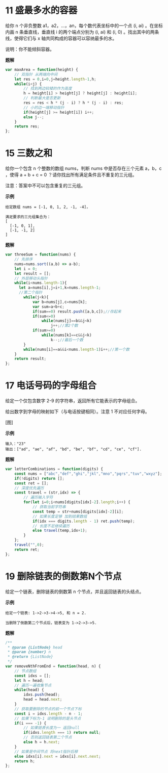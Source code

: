 <!--
 * @LastEditors: panda_liu
 * @LastEditTime: 2020-12-03 14:14:25
 * @FilePath: \undefinedc:\Users\23163\Desktop\web\Blog\算法\力扣Hot11-20.md
 * @Description: add some description
-->
# 11 盛最多水的容器

给你 n 个非负整数 a1，a2，...，an，每个数代表坐标中的一个点 (i, ai) 。在坐标内画 n 条垂直线，垂直线 i 的两个端点分别为 (i, ai) 和 (i, 0) 。找出其中的两条线，使得它们与 x 轴共同构成的容器可以容纳最多的水。

说明：你不能倾斜容器。

**题解**
``` js
var maxArea = function(height) {
    // 双指针 从两端向中间
    let res = 0,i=0,j=height.length-1,h;
    while(i<j) {
        // 找到两边较矮的作为高度
        h = height[i] > height[j] ? height[j] : height[i];
        // 判断最大是否更新
        res = res < h * (j - i) ? h * (j - i) : res;
        // 小的边一端移动指针
        if(height[j] >= height[i]) i++;
        else j--;
    }
    return res;
};
```

# 15 三数之和

给你一个包含 n 个整数的数组 nums，判断 nums 中是否存在三个元素 a，b，c ，使得 a + b + c = 0 ？请你找出所有满足条件且不重复的三元组。

注意：答案中不可以包含重复的三元组。

**示例**  
```
给定数组 nums = [-1, 0, 1, 2, -1, -4]，

满足要求的三元组集合为：
[
  [-1, 0, 1],
  [-1, -1, 2]
]
```

**题解**
``` js
var threeSum = function(nums) {
    // 先排序
    nums=nums.sort((a,b) => a-b);
    let i = 0;
    let result = [];
    // 外层移动头指针
    while(i<nums.length-1){
      let a=nums[i],j=i+1,k=nums.length-1;
      //第二个指针
    	while(j<k){
    		var b=nums[j],c=nums[k];
    		var sum=a+b+c;
    		if(sum==0) result.push([a,b,c]);//存起来
    		if(sum<=0)
                while(nums[j]==b&&j<k)
                    j++;//第2个数
    		if(sum>=0)
                while(nums[k]==c&&j<k)
                    k--;//最后一个数
    	}
    	while(nums[i]==a&&i<nums.length-1)i++;//第一个数
    }
    return result;
};
```

# 17 电话号码的字母组合

给定一个仅包含数字 2-9 的字符串，返回所有它能表示的字母组合。

给出数字到字母的映射如下（与电话按键相同）。注意 1 不对应任何字母。

[图]

**示例**
```
输入："23"
输出：["ad", "ae", "af", "bd", "be", "bf", "cd", "ce", "cf"].
```

**题解**
``` js
var letterCombinations = function(digits) {
    const nums = ["abc","def","ghi","jkl","mno","pqrs","tuv","wxyz"];
    if(!digits) return [];
    const ret = [];
    // 深度优先遍历
    const travel = (str,idx) => {
        // 遍历输入字符
        for(let i=0;i<nums[digits[idx]-2].length;i++) {
            // 获取当前字符串
            const temp = str+nums[digits[idx]-2][i];
            // 如果长度足够 加到结果数组
            if(idx === digits.length - 1) ret.push(temp);
            // 长度不足继续遍历
            else travel(temp,idx+1);
        }
    }; 
    travel("",0);
    return ret;
};
```

# 19 删除链表的倒数第N个节点

给定一个链表，删除链表的倒数第 n 个节点，并且返回链表的头结点。

**示例**
```
给定一个链表: 1->2->3->4->5, 和 n = 2.

当删除了倒数第二个节点后，链表变为 1->2->3->5.
```

**题解**
``` js
/**
 * @param {ListNode} head
 * @param {number} n
 * @return {ListNode}
 */
var removeNthFromEnd = function(head, n) {
    // 节点数组
    const idxs = [];
    let h = head;
    // 遍历一遍收集节点
    while(head) {
        idxs.push(head);
        head = head.next;
    }
    // 获取要删除的节点的前一个节点下标
    const i = idxs.length - n - 1;
    // 如果下标为-1 说明删除的是头节点
    if(i === -1) {
        // 如果链表长度为一 返回null
        if(idxs.length === 1) return null;
        // 否则返回链表第二个节点
        else h = h.next;
    }
    // 如果是中间节点 将next指针后移
    else idxs[i].next = idxs[i].next.next;
    return h;
};
```
